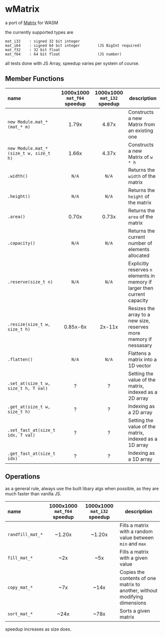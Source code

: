 # wMatrix
a port of [Matrix](https://github.com/EntireTwix/Matrix) for WASM

the currently supported types are 
```
mat_i32    : signed 32 bit integer
mat_i64    : signed 64 bit integer        (JS BigInt required)
mat_f32    : 32 bit float
mat_f64    : 64 bit float                 (JS number)
```

all tests done with JS Array, speedup varies per system of course.
## Member Functions
| name                                   | 1000x1000 `mat_f64` speedup | 1000x1000 `mat_i32` speedup | description                                                                |
| :------------------------------------- | :-------------------------: | :-------------------------: | -------------------------------------------------------------------------- |
| `new Module.mat_*(mat_* m)`            |            1.79x            |            4.87x            | Constructs a new Matrix from an existing one                               |
| `new Module.mat_*(size_t w, size_t h)` |            1.66x            |            4.37x            | Constructs a new Matrix of `w * h`                                         |
| `.width()`                             |            `N/A`            |            `N/A`            | Returns the `width` of the matrix                                          |
| `.height()`                            |            `N/A`            |            `N/A`            | Returns the `height` of the matrix                                         |
| `.area()`                              |            0.70x            |            0.73x            | Returns the `area` of the matrix                                           |
| `.capacity()`                          |            `N/A`            |            `N/A`            | Returns the current number of elements allocated                           |
| `.reserve(size_t n)`                   |            `N/A`            |            `N/A`            | Explicitly reserves `n` elements in memory if larger then current capacity |
| `.resize(size_t w, size_t h)`          |          0.85x-6x           |           2x-11x            | Resizes the array to a new size, reserves more memory if nessasary         |
| `.flatten()`                           |            `N/A`            |            `N/A`            | Flattens a matrix into a 1D vector                                         |
| `.set_at(size_t w, size_t h, T val)`   |              ?              |              ?              | Setting the value of the matrix, indexed as a 2D array                     |
| `.get_at(size_t w, size_t h)`          |              ?              |              ?              | Indexing as a 2D array                                                     |
| `.set_fast_at(size_t idx, T val)`      |              ?              |              ?              | Setting the value of the matrix, indexed as a 1D array                     |
| `.get_fast_at(size_t idx)`             |              ?              |              ?              | Indexing as a 1D array                                                     |
 
 
## Operations
as a general rule, always use the built libary algs when possible, as they are much faster than vanilla JS.

| name             | 1000x1000 `mat_f64` speedup | 1000x1000 `mat_i32` speedup | description                                                                |
| :--------------- | :-------------------------: | :-------------------------: | -------------------------------------------------------------------------- |
| `randfill_mat_*` |           ~1.20x            |           ~1.20x            | Fills a matrix with a random value between `min` and `max`                 |
| `fill_mat_*`     |             ~2x             |             ~5x             | Fills a matrix with a given value                                          |
| `copy_mat_*`     |             ~7x             |            ~14x             | Copies the contents of one matrix to another, without modifying dimensions |
| `sort_mat_*`     |            ~24x             |            ~78x             | Sorts a given matrix                                                       |

speedup increases as size does.
